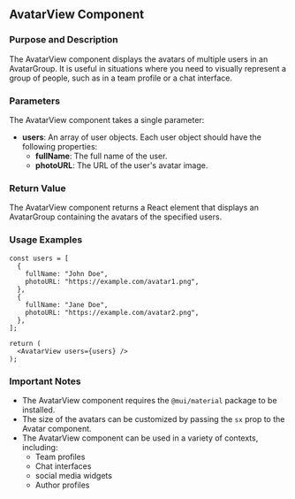 ## AvatarView Component

### Purpose and Description
The AvatarView component displays the avatars of multiple users in an AvatarGroup. It is useful in situations where you need to visually represent a group of people, such as in a team profile or a chat interface.

### Parameters
The AvatarView component takes a single parameter:
- **users**: An array of user objects. Each user object should have the following properties:
  - **fullName**: The full name of the user.
  - **photoURL**: The URL of the user's avatar image.

### Return Value
The AvatarView component returns a React element that displays an AvatarGroup containing the avatars of the specified users.

### Usage Examples

```javascript/typescript
const users = [
  {
    fullName: "John Doe",
    photoURL: "https://example.com/avatar1.png",
  },
  {
    fullName: "Jane Doe",
    photoURL: "https://example.com/avatar2.png",
  },
];

return (
  <AvatarView users={users} />
);
```

### Important Notes

- The AvatarView component requires the `@mui/material` package to be installed.
- The size of the avatars can be customized by passing the `sx` prop to the Avatar component.
- The AvatarView component can be used in a variety of contexts, including:
  - Team profiles
  - Chat interfaces
  - social media widgets
  - Author profiles